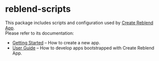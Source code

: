 # reblend-scripts

This package includes scripts and configuration used by [Create Reblend App](https://github.com/scyberLink/create-reblend-app).<br>
Please refer to its documentation:

- [Getting Started](https://scyberLink.github.io/create-reblend-app/docs/getting-started) – How to create a new app.
- [User Guide](https://scyberLink.github.io/create-reblend-app/) – How to develop apps bootstrapped with Create Reblend App.
